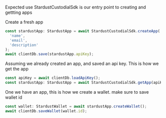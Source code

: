 Expected use
StardustCustodialSdk is our entry point to creating and gettting apps

Create a fresh app

```ts
const stardustApp: StardustApp = await StardustCustodialSdk.createApp(
  'name',
  'email',
  'description'
);
await clientDb.save(stardustApp.apiKey);
```

Assuming we already created an app, and saved an api key. This is how we get the app

```ts
const apiKey = await clientDb.loadApiKey();
const stardustApp: StardustApp = await StardustCustodialSdk.getApp(apiKey);
```

One we have an app, this is how we create a wallet. make sure to save wallet id

```ts
const wallet: StardustWallet = await stardustApp.createWallet();
await clientDb.saveWallet(wallet.id);
```

